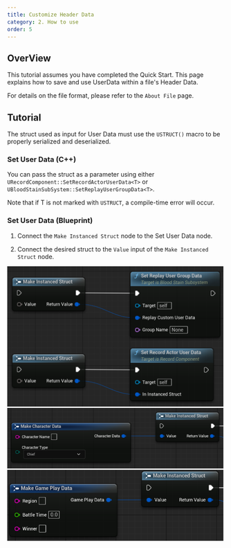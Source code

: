 ```yaml
---
title: Customize Header Data
category: 2. How to use
order: 5
---
```



## OverView

This tutorial assumes you have completed the Quick Start.
This page explains how to save and use UserData within a file's Header Data.

For details on the file format, please refer to the `About File` page.

## Tutorial

The struct used as input for User Data must use the `USTRUCT()` macro to be properly serialized and deserialized.


### Set User Data (C++)

You can pass the struct as a parameter using either `URecordComponent::SetRecordActorUserData<T>` or `UBloodStainSubSystem::SetReplayUserGroupData<T>`.

Note that if T is not marked with `USTRUCT`, a compile-time error will occur.


### Set User Data (Blueprint)

1. Connect the `Make Instanced Struct` node to the Set User Data node.

2. Connect the desired struct to the `Value` input of the `Make Instanced Struct` node.


<img src="../../images/HowToUse/CustomizeHeaderData/SetReplayUserGroupData.png" width="500" />


<img src="../../images/HowToUse/CustomizeHeaderData/Character Data.png" width="500" />

<img src="../../images/HowToUse/CustomizeHeaderData/Game Play Data.png" width="500" />